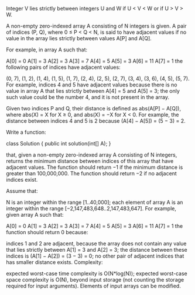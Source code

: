 Integer V lies strictly between integers U and W if U < V < W or if U > V > W.

A non-empty zero-indexed array A consisting of N integers is given. A pair of indices (P, Q), where 0 ≤ P < Q < N, is said to have adjacent values if no value in the array lies strictly between values A[P] and A[Q].

For example, in array A such that:

  A[0] = 0
  A[1] = 3
  A[2] = 3
  A[3] = 7
  A[4] = 5
  A[5] = 3
  A[6] = 11
  A[7] = 1
the following pairs of indices have adjacent values:

  (0, 7),   (1, 2),   (1, 4),
  (1, 5),   (1, 7),   (2, 4),
  (2, 5),   (2, 7),   (3, 4),
  (3, 6),   (4, 5),   (5, 7).
For example, indices 4 and 5 have adjacent values because there is no value in array A that lies strictly between A[4] = 5 and A[5] = 3; the only such value could be the number 4, and it is not present in the array.

Given two indices P and Q, their distance is defined as abs(A[P] − A[Q]), where abs(X) = X for X ≥ 0, and abs(X) = −X for X < 0. For example, the distance between indices 4 and 5 is 2 because (A[4] − A[5]) = (5 − 3) = 2.

Write a function:

class Solution { public int solution(int[] A); }

that, given a non-empty zero-indexed array A consisting of N integers, returns the minimum distance between indices of this array that have adjacent values. The function should return −1 if the minimum distance is greater than 100,000,000. The function should return −2 if no adjacent indices exist.

Assume that:

N is an integer within the range [1..40,000];
each element of array A is an integer within the range [−2,147,483,648..2,147,483,647].
For example, given array A such that:

  A[0] =  0
  A[1] =  3
  A[2] =  3
  A[3] =  7
  A[4] =  5
  A[5] =  3
  A[6] = 11
  A[7] =  1
the function should return 0 because:

indices 1 and 2 are adjacent, because the array does not contain any value that lies strictly between A[1] = 3 and A[2] = 3;
the distance between these indices is (A[1] − A[2]) = (3 − 3) = 0;
no other pair of adjacent indices that has smaller distance exists.
Complexity:

expected worst-case time complexity is O(N*log(N));
expected worst-case space complexity is O(N), beyond input storage (not counting the storage required for input arguments).
Elements of input arrays can be modified.